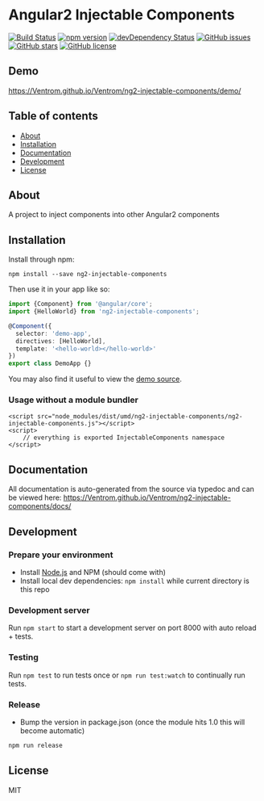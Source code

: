 # Angular2 Injectable Components
[![Build Status](https://travis-ci.org/Ventrom/Ventrom/ng2-injectable-components.svg?branch=master)](https://travis-ci.org/Ventrom/Ventrom/ng2-injectable-components)
[![npm version](https://badge.fury.io/js/ng2-injectable-components.svg)](http://badge.fury.io/js/ng2-injectable-components)
[![devDependency Status](https://david-dm.org/Ventrom/Ventrom/ng2-injectable-components/dev-status.svg)](https://david-dm.org/Ventrom/Ventrom/ng2-injectable-components#info=devDependencies)
[![GitHub issues](https://img.shields.io/github/issues/Ventrom/Ventrom/ng2-injectable-components.svg)](https://github.com/Ventrom/Ventrom/ng2-injectable-components/issues)
[![GitHub stars](https://img.shields.io/github/stars/Ventrom/Ventrom/ng2-injectable-components.svg)](https://github.com/Ventrom/Ventrom/ng2-injectable-components/stargazers)
[![GitHub license](https://img.shields.io/badge/license-MIT-blue.svg)](https://raw.githubusercontent.com/Ventrom/Ventrom/ng2-injectable-components/master/LICENSE)

## Demo
https://Ventrom.github.io/Ventrom/ng2-injectable-components/demo/

## Table of contents

- [About](#about)
- [Installation](#installation)
- [Documentation](#documentation)
- [Development](#development)
- [License](#licence)

## About

A project to inject components into other Angular2 components

## Installation

Install through npm:
```
npm install --save ng2-injectable-components
```

Then use it in your app like so:

```typescript
import {Component} from '@angular/core';
import {HelloWorld} from 'ng2-injectable-components';

@Component({
  selector: 'demo-app',
  directives: [HelloWorld],
  template: '<hello-world></hello-world>'
})
export class DemoApp {}
```

You may also find it useful to view the [demo source](https://github.com/Ventrom/Ventrom/ng2-injectable-components/blob/master/demo/demo.ts).

### Usage without a module bundler
```
<script src="node_modules/dist/umd/ng2-injectable-components/ng2-injectable-components.js"></script>
<script>
    // everything is exported InjectableComponents namespace
</script>
```

## Documentation
All documentation is auto-generated from the source via typedoc and can be viewed here:
https://Ventrom.github.io/Ventrom/ng2-injectable-components/docs/

## Development

### Prepare your environment
* Install [Node.js](http://nodejs.org/) and NPM (should come with)
* Install local dev dependencies: `npm install` while current directory is this repo

### Development server
Run `npm start` to start a development server on port 8000 with auto reload + tests.

### Testing
Run `npm test` to run tests once or `npm run test:watch` to continually run tests.

### Release
* Bump the version in package.json (once the module hits 1.0 this will become automatic)
```bash
npm run release
```

## License

MIT
